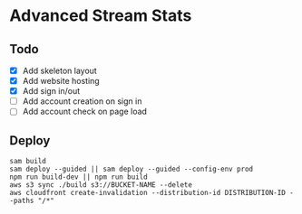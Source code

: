 # Advanced Stream Stats

## Todo

- [x] Add skeleton layout
- [x] Add website hosting
- [x] Add sign in/out
- [ ] Add account creation on sign in
- [ ] Add account check on page load

## Deploy
```
sam build
sam deploy --guided || sam deploy --guided --config-env prod
npm run build-dev || npm run build
aws s3 sync ./build s3://BUCKET-NAME --delete
aws cloudfront create-invalidation --distribution-id DISTRIBUTION-ID --paths "/*"
```
